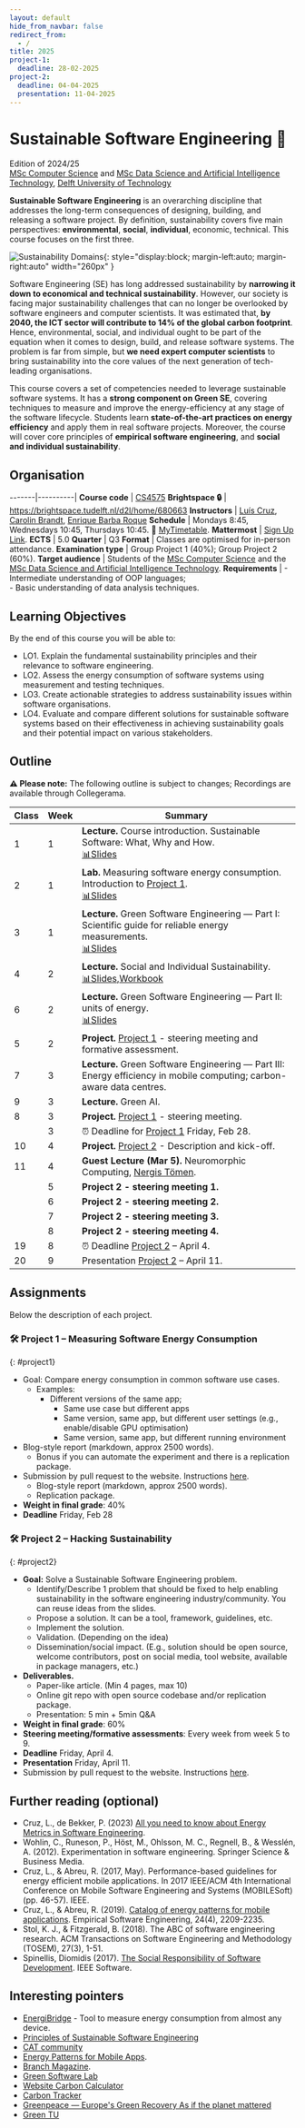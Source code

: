 ```yaml
---
layout: default
hide_from_navbar: false
redirect_from:
  - /
title: 2025
project-1:
  deadline: 28-02-2025
project-2:
  deadline: 04-04-2025
  presentation: 11-04-2025
---
```


# Sustainable Software Engineering 🌱
Edition of 2024/25<br/>
[MSc Computer Science] and [MSc Data Science and Artificial Intelligence Technology], [Delft University of Technology]


**Sustainable Software Engineering** is an overarching discipline that addresses the long-term consequences of designing, building, and releasing a software project.
By definition, sustainability covers five main perspectives: **environmental**, **social**, **individual**, economic, technical.
This course focuses on the first three.

![Sustainability Domains](./img/domains.svg){: style="display:block; margin-left:auto; margin-right:auto" width="260px" }

Software Engineering (SE) has long addressed sustainability by **narrowing it down to economical and technical sustainability**.
However, our society is facing major sustainability challenges that can no longer be overlooked by software engineers and computer scientists.
It was estimated that, **by 2040, the ICT sector will contribute to 14% of the global carbon footprint**. Hence, environmental, social, and individual ought to be part of the equation when it comes to design, build, and release software systems.
The problem is far from simple, but **we need expert computer scientists** to bring sustainability into the core values of the next generation of tech-leading organisations.

This course covers a set of competencies needed to leverage sustainable software systems.
It has a **strong component on Green SE**, covering techniques to measure and improve the energy-efficiency at any stage of the software lifecycle.
Students learn **state-of-the-art practices on energy efficiency** and apply them in real software projects. Moreover, the course will cover core principles of **empirical software engineering**, and **social and individual sustainability**.

## Organisation

-------|----------|
**Course code**       | [CS4575]
**Brightspace 🔒**    | <https://brightspace.tudelft.nl/d2l/home/680663>
**Instructors**       | [Luís Cruz], [Carolin Brandt], [Enrique Barba Roque]
**Schedule**          |	Mondays 8:45, Wednesdays 10:45, Thursdays 10:45. 🔗 [MyTimetable].
**Mattermost**        | [Sign Up Link](https://mattermost.tudelft.nl/signup_user_complete/?id=1nj9tk6usjf8xmsws8wpq3s5uy&md=link&sbr=su).
**ECTS** 	            | 5.0
**Quarter**           | Q3
**Format**            | Classes are optimised for in-person attendance.
**Examination type**  | Group Project 1 (40%); Group Project 2 (60%).
**Target audience**   |	Students of the [MSc Computer Science] and the [MSc Data Science and Artificial Intelligence Technology].
**Requirements** 	    | - Intermediate understanding of OOP languages;<br/> - Basic understanding of data analysis techniques.

[CS4575]:https://www.studiegids.tudelft.nl/a101_displayCourse.do?course_id=70145


## Learning Objectives

By the end of this course you will be able to:

- LO1. Explain the fundamental sustainability principles and their relevance to software engineering.
- LO2. Assess the energy consumption of software systems using measurement and testing techniques.
- LO3. Create actionable strategies to address sustainability issues within software organisations.
- LO4. Evaluate and compare different solutions for sustainable software systems based on their effectiveness in achieving sustainability goals and their potential impact on various stakeholders.

## Outline

**⚠️ Please note:** The following outline is subject to changes; Recordings are available through Collegerama.


 Class | Week| Summary
-------| ----|----------|
 1     | 1   | **Lecture.** Course introduction. Sustainable Software: What, Why and How.<br/>[📊Slides][slides01]
 2     | 1   | **Lab.** Measuring software energy consumption. Introduction to [Project 1](#project1).<br/>[📊Slides][slides02]
 3     | 1   | **Lecture.** Green Software Engineering — Part I: Scientific guide for reliable energy measurements.<br/>[📊Slides][slides03]
 4     | 2   | **Lecture.** Social and Individual Sustainability.<br/>[📊Slides][slides04],[Workbook][susafwb]
 6     | 2   | **Lecture.** Green Software Engineering — Part II: units of energy.<br/>[📊Slides][slides05]
 5     | 2   | **Project.** [Project 1](#project1) - steering meeting and formative assessment.
 7     | 3   | **Lecture.** Green Software Engineering — Part III: Energy efficiency in mobile computing; carbon-aware data centres.
 9     | 3   | **Lecture.** Green AI.
 8     | 3   | **Project.** [Project 1](#project1) - steering meeting.
       | 3   | ⏰ Deadline for [Project 1](#project1) Friday, Feb 28.
 10    | 4   | **Project.** [Project 2](#project2) - Description and kick-off.
 11    | 4   | **Guest Lecture (Mar 5).** Neuromorphic Computing, [Nergis Tömen].  
       | 5   | **Project 2 - steering meeting 1.**
       | 6   | **Project 2 - steering meeting 2.**
       | 7   | **Project 2 - steering meeting 3.**
       | 8   | **Project 2 - steering meeting 4.**
 19    | 8   | ⏰ Deadline [Project 2](#project2) – April 4.
 20    | 9   | Presentation [Project 2](#project2) – April 11.
 
## Assignments

Below the description of each project.

### 🛠 **Project 1** – Measuring Software Energy Consumption
{: #project1}

- Goal: Compare energy consumption in common software use cases.
  - Examples:
    - Different versions of the same app;
      - Same use case but different apps
      - Same version, same app, but different user settings (e.g., enable/disable GPU optimisation)
      - Same version, same app, but different running environment
- Blog-style report (markdown, approx 2500 words).
  - Bonus if you can automate the experiment and there is a replication package.
- Submission by pull request to the website. Instructions [here](/course_sustainableSE/2025/p1_measuring_software/).
  - Blog-style report (markdown, approx 2500 words).
  - Replication package.
- **Weight in final grade**: 40%
- **Deadline** Friday, Feb 28



### 🛠 **Project 2** – Hacking Sustainability
{: #project2}

- **Goal:** Solve a Sustainable Software Engineering problem.
  - Identify/Describe 1 problem that should be fixed to help enabling sustainability in the software engineering industry/community. You can reuse ideas from the slides.
  - Propose a solution. It can be a tool, framework, guidelines, etc.
  - Implement the solution.
  - Validation. (Depending on the idea)
  - Dissemination/social impact. (E.g., solution should be open source, welcome contributors, post on social media, tool website, available in package managers, etc.)
- **Deliverables.**
  - Paper-like article. (Min 4 pages, max 10)
  - Online git repo with open source codebase and/or replication package.
  - Presentation: 5 min + 5min Q&A
- **Weight in final grade**: 60%
- **Steering meeting/formative assessments**: Every week from week 5 to 9.
- **Deadline** Friday, April 4.
- **Presentation** Friday, April 11.
- Submission by pull request to the website. Instructions [here](/course_sustainableSE/2025/p2_hacking_sustainability/).



## Further reading (optional)

- Cruz, L., de Bekker, P. (2023) [All you need to know about Energy Metrics in Software Engineering](https://luiscruz.github.io/2023/05/13/energy-units.html).
- Wohlin, C., Runeson, P., Höst, M., Ohlsson, M. C., Regnell, B., & Wesslén, A. (2012). Experimentation in software engineering. Springer Science & Business Media.
- Cruz, L., & Abreu, R. (2017, May). Performance-based guidelines for energy efficient mobile applications. In 2017 IEEE/ACM 4th International Conference on Mobile Software Engineering and Systems (MOBILESoft) (pp. 46-57). IEEE.
- Cruz, L., & Abreu, R. (2019). [Catalog of energy patterns for mobile applications](https://arxiv.org/abs/1901.03302). Empirical Software Engineering, 24(4), 2209-2235.
- Stol, K. J., & Fitzgerald, B. (2018). The ABC of software engineering research. ACM Transactions on Software Engineering and Methodology (TOSEM), 27(3), 1-51.
- Spinellis, Diomidis (2017). [The Social Responsibility of Software Development](https://ieeexplore.ieee.org/document/7888390). IEEE Software.

## Interesting pointers

- [EnergiBridge](https://github.com/tdurieux/energibridge) - Tool to measure energy consumption from almost any device.
- [Principles of Sustainable Software Engineering](https://principles.green)
- [CAT community](https://ClimateAction.tech)
- [Energy Patterns for Mobile Apps](https://tqrg.github.io/energy-patterns/).
- [Branch Magazine](https://branch.climateaction.tech).
- [Green Software Lab](https://greenlab.di.uminho.pt)
- [Website Carbon Calculator](https://www.websitecarbon.com)
- [Carbon Tracker](https://github.com/lfwa/carbontracker)
- [Greenpeace — Europe's Green Recovery As if the planet mattered](https://www.greenpeace.de/sites/www.greenpeace.de/files/publications/20201022_greenrecovery_f_es.pdf)
- [Green TU](https://www.tudelft.nl/sustainability/get-involved/greentu/)

[Delft University of Technology]: https://www.tudelft.nl
[MSc Computer Science]: https://www.tudelft.nl/onderwijs/opleidingen/masters/cs/msc-computer-science
[MSc Data Science and Artificial Intelligence Technology]: https://www.tudelft.nl/onderwijs/opleidingen/masters/dsait/msc-data-science-and-artificial-intelligence-technology
[Luís Cruz]: https://luiscruz.github.io
[Carolin Brandt]: https://carolin-brandt.de
[Enrique Barba Roque]: https://ebarba.com
[CS4575]:https://www.studiegids.tudelft.nl/a101_displayCourse.do?course_id=70145

[Nergis Tömen]:https://www.tudelft.nl/ewi/over-de-faculteit/afdelingen/intelligent-systems/pattern-recognition-bioinformatics/computer-vision-lab/people/nergis-toemen

[MyTimetable]: https://mytimetable.tudelft.nl/link?timetable.id=TimeEdit!timeedit_module!INJTINBRGU

[slides01]: https://surfdrive.surf.nl/files/index.php/s/wzc2rUchVG2MQrK
[slides02]: https://surfdrive.surf.nl/files/index.php/s/mQpQ7XoIYPqjlun
[slides03]: https://surfdrive.surf.nl/files/index.php/s/V8f66pd7V7sQYx6
[slides04]: https://surfdrive.surf.nl/files/index.php/s/3ZNl75feJ4Oa91e
[susafwb]: https://www.suso.academy/en/sustainability-awareness-framework-susaf/
[slides05]: https://surfdrive.surf.nl/files/index.php/s/UXWEHiQl4ntCxzX
